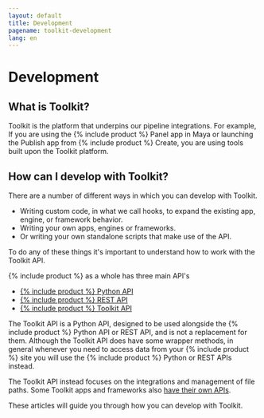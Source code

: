 ```yaml
---
layout: default
title: Development
pagename: toolkit-development
lang: en
---
```


# Development

## What is Toolkit?

Toolkit is the platform that underpins our pipeline integrations.
For example, If you are using the {% include product %} Panel app in Maya or launching the Publish app from {% include product %} Create, you are using tools built upon the Toolkit platform.

## How can I develop with Toolkit?

There are a number of different ways in which you can develop with Toolkit.

- Writing custom code, in what we call hooks, to expand the existing app, engine, or framework behavior.
- Writing your own apps, engines or frameworks.
- Or writing your own standalone scripts that make use of the API.

To do any of these things it's important to understand how to work with the Toolkit API.

{% include product %} as a whole has three main API's

- [{% include product %} Python API](https://developer.shotgridsoftware.com/python-api)
- [{% include product %} REST API](https://developer.shotgridsoftware.com/rest-api/)
- [{% include product %} Toolkit API](https://developer.shotgridsoftware.com/tk-core)

The Toolkit API is a Python API, designed to be used alongside the {% include product %} Python API or REST API, and is not a replacement for them.
Although the Toolkit API does have some wrapper methods, in general whenever you need to access data from your {% include product %} site you will use the {% include product %} Python or REST APIs instead.

The Toolkit API instead focuses on the integrations and management of file paths.
Some Toolkit apps and frameworks also [have their own APIs](../../reference/pipeline-integrations.md).

These articles will guide you through how you can develop with Toolkit.

